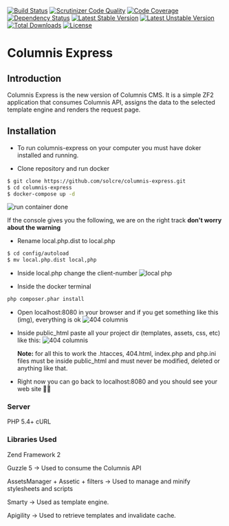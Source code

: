 [![Build Status](https://api.travis-ci.org/solcre/columnis-express.svg?branch=master)](https://travis-ci.org/solcre/columnis-express)
[![Scrutinizer Code Quality](https://scrutinizer-ci.com/g/solcre/columnis-express/badges/quality-score.png?b=master)](https://scrutinizer-ci.com/g/solcre/columnis-express/?branch=master)
[![Code Coverage](https://scrutinizer-ci.com/g/solcre/columnis-express/badges/coverage.png?b=master)](https://scrutinizer-ci.com/g/solcre/columnis-express/?branch=master)
[![Dependency Status](https://www.versioneye.com/user/projects/54f4ac894f31083e1b000b2a/badge.svg?style=flat)](https://www.versioneye.com/user/projects/54f4ac894f31083e1b000b2a)
[![Latest Stable Version](https://poser.pugx.org/solcre/columnis-express/version.svg)](https://packagist.org/packages/solcre/columnis-express)
[![Latest Unstable Version](https://poser.pugx.org/solcre/columnis-express/v/unstable.svg)](//packagist.org/packages/solcre/columnis-express)
[![Total Downloads](https://poser.pugx.org/solcre/columnis-express/downloads.svg)](https://packagist.org/packages/solcre/columnis-express)
[![License](https://poser.pugx.org/solcre/columnis-express/license.svg)](https://packagist.org/packages/solcre/columnis-express)

# Columnis Express

## Introduction

Columnis Express is the new version of Columnis CMS. It is a simple ZF2 application that consumes Columnis API, assigns the data to the selected template engine and renders the request page.

## Installation

-  To run columnis-express on your computer you must have doker installed and running.

-  Clone repository and run docker

```bash
$ git clone https://github.com/solcre/columnis-express.git
$ cd columnis-express
$ docker-compose up -d
```

![run container done](https://s3.amazonaws.com/cdn.express-beta.solcre.com/images/Screen+Shot+2023-04-14+at+10.59.08.png)

If the console gives you the following, we are on the right track **don't worry about the warning**

-  Rename local.php.dist to local.php

```bash
$ cd config/autoload
$ mv local.php.dist local,php
```

-  Inside local.php change the client-number
   ![local php](https://s3.amazonaws.com/cdn.express-beta.solcre.com/images/Screen+Shot+2023-04-14+at+11.14.25.png)

-  Inside the docker terminal

```bash
php composer.phar install
```

-  Open localhost:8080 in your browser and if you get something like this (img), everything is ok
   ![404 columnis](https://s3.amazonaws.com/cdn.express-beta.solcre.com/images/Screen+Shot+2023-04-14+at+11.27.44.png)

-  Inside public_html paste all your project dir (templates, assets, css, etc) like this:
   ![404 columnis](https://s3.amazonaws.com/cdn.express-beta.solcre.com/images/Screen+Shot+2023-04-14+at+11.30.55.png)

   **Note:** for all this to work the .htacces, 404.html, index.php and php.ini files must be inside public_html and must never be modified, deleted or anything like that.

-  Right now you can go back to localhost:8080 and you should see your web site 🥳🍾

### Server

PHP 5.4+
cURL

### Libraries Used

Zend Framework 2

Guzzle 5 -> Used to consume the Columnis API

AssetsManager + Assetic + filters -> Used to manage and minify stylesheets and scripts

Smarty -> Used as template engine.

Apigility -> Used to retrieve templates and invalidate cache.
